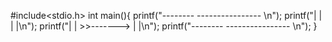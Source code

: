 #include<stdio.h>
int main(){
printf("--------                   ---------------- \n");
printf("|     |                    |               |\n");
printf("|     | >>------->         |               |\n");
printf("--------                   ---------------- \n");
}
